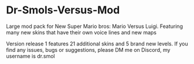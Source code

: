 # Dr-Smols-Versus-Mod
Large mod pack for New Super Mario bros: Mario Versus Luigi. Featuring many new skins that have their own voice lines and new maps

Version release 1 features 21 additional skins and 5 brand new levels. If you find any issues, bugs or suggestions, please DM me on Discord, my username is dr.smol
